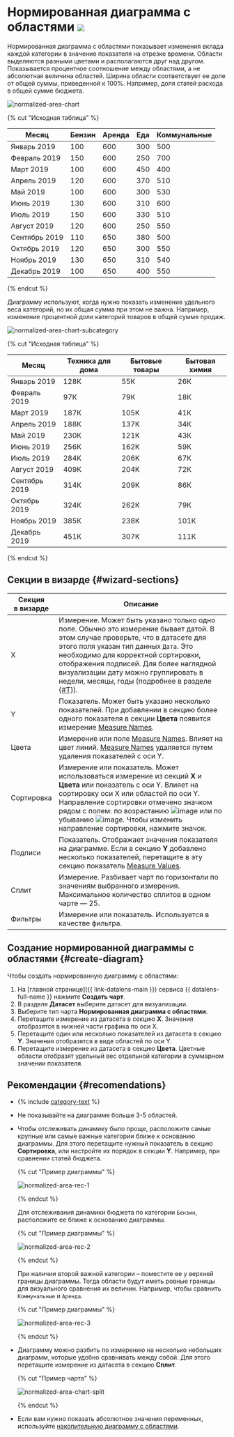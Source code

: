 # Нормированная диаграмма с областями ![](../../_assets/datalens/normalized-area.svg)

Нормированная диаграмма с областями показывает изменения вклада каждой категории в значение показателя на отрезке времени. Области выделяются разными цветами и располагаются друг над другом. Показывается процентное соотношение между областями, а не абсолютная величина областей. Ширина области соответствует ее доле от общей суммы, приведенной к 100%. Например, доля статей расхода в общей сумме бюджета.

![normalized-area-chart](../../_assets/datalens/visualization-ref/normalized-area-chart/normalized-area-chart.png)

{% cut "Исходная таблица" %}

Месяц |	Бензин | Аренда  | Еда | Коммунальные
----- | ---------| ---------- | ---------- | ---------- 
Январь 2019	| 100	| 600	| 300	| 500
Февраль 2019	| 150	| 600	| 250	| 700
Март 2019	| 100	| 600	| 450	| 400
Апрель 2019	| 120	| 600	| 370	| 510
Май 2019	| 100	| 600	| 300	| 530
Июнь 2019	| 130	| 600	| 310	| 600
Июль 2019	| 150	| 600	| 330	| 510
Август 2019	| 120	| 600	| 250	| 550
Сентябрь 2019	| 110	| 650	| 380	| 500
Октябрь 2019	| 120	| 650	| 300	| 550
Ноябрь 2019	| 130	| 650	| 310	| 540
Декабрь 2019	| 100	| 650	| 400	| 550

{% endcut %}

Диаграмму используют, когда нужно показать изменение удельного веса категорий, но их общая сумма при этом не важна. Например, изменение процентной доли категорий товаров в общей сумме продаж.

![normalized-area-chart-subcategory](../../_assets/datalens/visualization-ref/normalized-area-chart/normalized-area-chart-subcategory.png)

{% cut "Исходная таблица" %}

Месяц |	Техника для дома |	Бытовые товары  | Бытовая химия
----- | ---------| ---------- | ---------- 
Январь 2019|	128К |	55К | 26К
Февраль 2019|	97К |	79К | 18К
Март 2019|	187К |	105К | 41К
Апрель 2019|	188К | 137К | 34К
Май 2019|	230К |	121К | 43К
Июнь 2019|	256К |	162К | 59К
Июль 2019|	284К |	206К | 67К	
Август 2019|	409К |	204К | 72К
Сентябрь 2019|	314К |	209К | 86К
Октябрь 2019|	324К |	262К | 79К
Ноябрь 2019|	385К |	238К | 101К
Декабрь 2019|	451К |	307К | 111К

{% endcut %}

## Секции в визарде {#wizard-sections}

Секция<br/> в визарде| Описание
----- | ----
X | Измерение. Может быть указано только одно поле. Обычно это измерение бывает датой. В этом случае проверьте, что в датасете для этого поля указан тип данных `Дата`. Это необходимо для корректной сортировки, отображения подписей. Для более наглядной визуализации дату можно группировать в недели, месяцы, годы (подробнее в разделе [{#T}](../concepts/chart/settings.md#field-settings)).
Y | Показатель. Может быть указано несколько показателей. При добавлении в секцию более одного показателя в секции **Цвета** появится измерение [Measure Names](../concepts/chart/measure-values.md).
Цвета | Измерение или поле [Measure Names](../concepts/chart/measure-values.md). Влияет на цвет линий. [Measure Names](../concepts/chart/measure-values.md) удаляется путем удаления показателей с оси Y.
Сортировка | Измерение или показатель. Может использоваться измерение из секций **Х** и **Цвета** или показатель с оси Y. Влияет на сортировку оси X или областей по оси Y. Направление сортировки отмечено значком рядом с полем: по возрастанию ![image](../../_assets/console-icons/bars-ascending-align-left.svg) или по убыванию ![image](../../_assets/console-icons/bars-descending-align-left.svg). Чтобы изменить направление сортировки, нажмите значок.
Подписи | Показатель. Отображает значения показателя на диаграмме. Если в секцию **Y** добавлено несколько показателей, перетащите в эту секцию показатель [Measure Values](../concepts/chart/measure-values.md).
Сплит | Измерение. Разбивает чарт по горизонтали по значениям выбранного измерения. Максимальное количество сплитов в одном чарте — 25.
Фильтры | Измерение или показатель. Используется в качестве фильтра.

## Создание нормированной диаграммы с областями {#create-diagram}

Чтобы создать нормированную диаграмму с областями:

1. На [главной странице]({{ link-datalens-main }}) сервиса {{ datalens-full-name }} нажмите **Создать чарт**.
1. В разделе **Датасет** выберите датасет для визуализации.
1. Выберите тип чарта **Нормированная диаграмма с областями**.
1. Перетащите измерение из датасета в секцию **X**. Значения отобразятся в нижней части графика по оси X.
1. Перетащите один или несколько показателей из датасета в секцию **Y**. Значения отобразятся в виде областей по оси Y.
1. Перетащите измерение из датасета в секцию **Цвета**. Цветные области отобразят удельный вес отдельной категории в суммарном значении показателя.

## Рекомендации {#recomendations}

* {% include [category-text](../../_includes/datalens/datalens-category-text.md) %}
* Не показывайте на диаграмме больше 3-5 областей.
* Чтобы отслеживать динамику было проще, расположите самые крупные или самые важные категории ближе к основанию диаграммы. Для этого перетащите нужный показатель в секцию **Сортировка**, или настройте их порядок в секции **Y**. Например, при сравнении статей бюджета.

  {% cut "Пример диаграммы" %}

  ![normalized-area-rec-1](../../_assets/datalens/visualization-ref/normalized-area-chart/normalized-area-rec-1.png)

  {% endcut %}
  
  Для отслеживания динамики бюджета по категории `Бензин`, расположите ее ближе к основанию диаграммы.

  {% cut "Пример диаграммы" %}

  ![normalized-area-rec-2](../../_assets/datalens/visualization-ref/normalized-area-chart/normalized-area-rec-2.png)

  {% endcut %}

  При наличии второй важной категории – поместите ее у верхней границы диаграммы. Тогда области будут иметь ровные границы для визуального сравнения их величин. Например, чтобы сравнить `Коммунальные` и `Аренда`.

  {% cut "Пример диаграммы" %}
  
  ![normalized-area-rec-3](../../_assets/datalens/visualization-ref/normalized-area-chart/normalized-area-rec-3.png)

  {% endcut %}

* Диаграмму можно разбить по измерению на несколько небольших диаграмм, которые удобно сравнивать между собой. Для этого перетащите измерение из датасета в секцию **Сплит**.

  {% cut "Пример чарта" %}

  ![normalized-area-chart-split](../../_assets/datalens/visualization-ref/normalized-area-chart/normalized-area-chart-split.png)

  {% endcut %}

* Если вам нужно показать абсолютное значения переменных, используйте [накопительную диаграмму с областями](area-chart.md).
